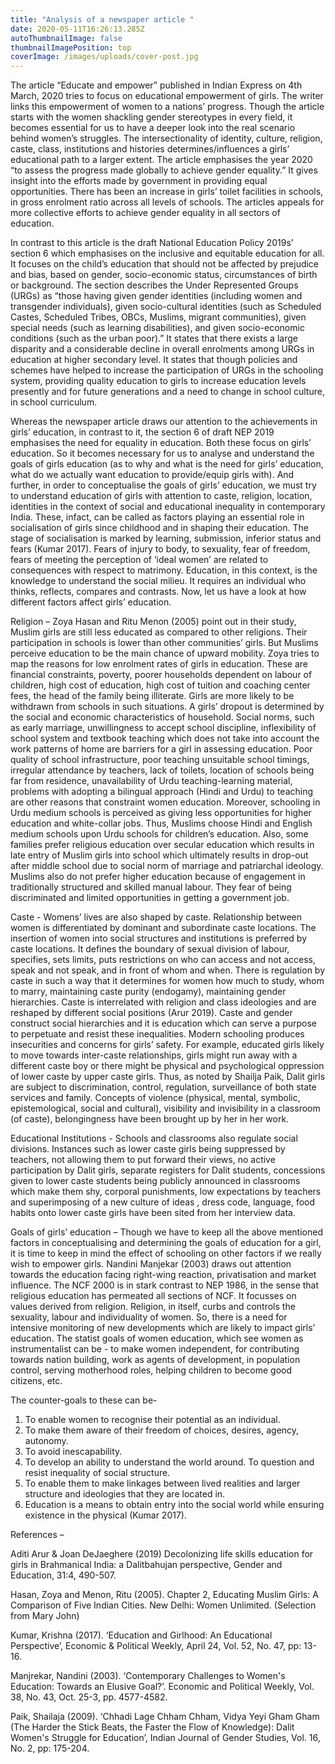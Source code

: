 ```yaml
---
title: "Analysis of a newspaper article "
date: 2020-05-11T16:26:13.285Z
autoThumbnailImage: false
thumbnailImagePosition: top
coverImage: /images/uploads/cover-post.jpg
---
```

The article “Educate and empower” published in Indian Express on 4th March, 2020 tries to focus on educational empowerment of girls. The writer links this empowerment of women to a nations’ progress. Though the article starts with the women shackling gender stereotypes in every field, it becomes essential for us to have a deeper look into the real scenario behind women’s struggles. The intersectionality of identity, culture, religion, caste, class, institutions and histories determines/influences a girls’ educational path to a larger extent. The article emphasises the year 2020 “to assess the progress made globally to achieve gender equality.” It gives insight into the efforts made by government in providing equal opportunities. There has been an increase in girls’ toilet facilities in schools, in gross enrolment ratio across all levels of schools. The articles appeals for more collective efforts to achieve gender equality in all sectors of education. 

 In contrast to this article is the draft National Education Policy 2019s’ section 6 which emphasises on the inclusive and equitable education for all. It focuses on the child’s education that should not be affected by prejudice and bias, based on gender, socio-economic status, circumstances of birth or background. The section describes the Under Represented Groups (URGs) as “those having given gender identities (including women and transgender individuals), given socio-cultural identities (such as Scheduled Castes, Scheduled Tribes, OBCs, Muslims, migrant communities), given special needs (such as learning disabilities), and given socio-economic conditions (such as the urban poor).” It states that there exists a large disparity and a considerable decline in overall enrolments among URGs in education at higher secondary level. It states that though policies and schemes have helped to increase the participation of URGs in the schooling system, providing quality education to girls to increase education levels presently and for future generations and a need to change in school culture, in school curriculum.  

Whereas the newspaper article draws our attention to the achievements in girls’ education, in contrast to it, the section 6 of draft NEP 2019 emphasises the need for equality in education. Both these focus on girls’ education. So it becomes necessary for us to analyse and understand the goals of girls education (as to why and what is the need for girls’ education, what do we actually want education to provide/equip girls with). And further, in order to conceptualise the goals of girls’ education, we must try to understand education of girls with attention to caste, religion, location, identities in the context of social and educational inequality in contemporary India. These, infact, can be called as factors playing an essential role in socialisation of girls since childhood and in shaping their education. The stage of socialisation is marked by learning, submission, inferior status and fears (Kumar 2017). Fears of injury to body, to sexuality, fear of freedom, fears of meeting the perception of ‘ideal women’ are related to consequences with respect to matrimony. Education, in this context, is the knowledge to understand the social milieu. It requires an individual who thinks, reflects, compares and contrasts. Now, let us have a look at how different factors affect girls’ education.

Religion –  Zoya Hasan and Ritu Menon (2005) point out in their study, Muslim girls are still less educated as compared to other religions. Their participation in schools is lower than other communities’ girls. But Muslims perceive education to be the main chance of upward mobility. Zoya tries to map the reasons for low enrolment rates of girls in education. These are financial constraints, poverty, poorer households dependent on labour of children, high cost of education, high cost of tuition and coaching center fees, the head of the family being illiterate. Girls are more likely to be withdrawn from schools in such situations. A girls’ dropout is determined by the social and economic characteristics of household. Social norms, such as early marriage, unwillingness to accept school discipline, inflexibility of school system and textbook teaching which does not take into account the work patterns of home are barriers for a girl in assessing education. Poor quality of school infrastructure, poor teaching unsuitable school timings, irregular attendance by teachers, lack of toilets, location of schools being far from residence, unavailability of Urdu teaching-learning material, problems with adopting a bilingual approach (Hindi and Urdu) to teaching are other reasons that constraint women education. Moreover, schooling in Urdu medium schools is perceived as giving less opportunities for higher education and white-collar jobs. Thus, Muslims choose Hindi and English medium schools upon Urdu schools for children’s education. Also, some families prefer religious education over secular education which results in late entry of Muslim girls into school which ultimately results in drop-out after middle school due to social norm of marriage and patriarchal ideology. Muslims also do not prefer higher education because of engagement in traditionally structured and skilled manual labour. They fear of being discriminated and limited opportunities in getting a government job. 

Caste - Womens’ lives are also shaped by caste. Relationship between women is differentiated by dominant and subordinate caste locations. The insertion of women into social structures and institutions is preferred by caste locations. It defines the boundary of sexual division of labour, specifies, sets limits, puts restrictions on who can access and not access, speak and not  speak, and in front of whom and when. There is regulation by caste in such a way that it determines for women how much to study, whom to marry, maintaining caste purity (endogamy), maintaining gender hierarchies. Caste is interrelated with religion and class ideologies and are reshaped by different social positions (Arur 2019). Caste and gender construct social hierarchies and it is education which can serve a purpose to perpetuate and resist these inequalities. Modern schooling produces insecurities and concerns   for girls’ safety. For example, educated girls likely to move towards inter-caste relationships, girls might run away with a different caste boy or there might be physical and psychological oppression of lower caste by upper caste girls. Thus, as noted by Shailja Paik, Dalit girls are subject to discrimination, control, regulation, surveillance of both state services and family. Concepts of violence (physical, mental, symbolic, epistemological, social and cultural), visibility and invisibility in a classroom (of caste), belongingness have been brought up by her in her work. 

Educational Institutions - Schools and classrooms also regulate social divisions. Instances such as lower caste girls being suppressed by teachers, not allowing them to put forward their views, no active participation by Dalit girls, separate registers for Dalit students, concessions given to lower caste students being publicly announced in classrooms which make them shy, corporal punishments, low expectations by teachers and superimposing of a new culture of ideas , dress code, language, food habits onto lower caste girls have been sited from her interview data. 

Goals of girls’ education –  Though we have to keep all the above mentioned factors in conceptualising and determining the goals of education for a girl, it is time to keep in mind the effect of schooling on other factors if we really wish to empower girls. Nandini Manjekar (2003) draws out attention towards the education facing right-wing reaction, privatisation and market influence. The NCF 2000 is in stark contrast to NEP 1986, in the sense that religious education has permeated all sections of NCF. It focusses on values derived from religion. Religion, in itself, curbs and controls the sexuality, labour and individuality of women. So, there is a need for intensive monitoring of new developments which are likely to impact girls’ education. 
 The statist goals of women education, which see women as instrumentalist can be -  to make women independent, for contributing towards nation building, work as agents of development, in population control, serving motherhood roles, helping children to become good citizens, etc. 

The counter-goals to these can be- 

1. To enable women to recognise their potential as an individual.
2. To make them aware of their freedom of choices, desires, agency, autonomy. 
3. To avoid inescapability.
4. To develop an ability to understand the world around. To question and resist inequality of social structure.
5. To enable them to make linkages between lived realities and larger structure and ideologies that they are located in. 
6. Education is a means to obtain entry into the social world while ensuring existence in the physical (Kumar 2017).

References –  

Aditi Arur & Joan DeJaeghere (2019) Decolonizing life skills education for girls in Brahmanical India: a Dalitbahujan perspective, Gender and Education, 31:4, 490-507.

Hasan, Zoya and Menon, Ritu (2005). Chapter 2, Educating Muslim Girls: A Comparison of Five Indian Cities. New Delhi: Women Unlimited. (Selection from Mary John)

Kumar, Krishna (2017). ‘Education and Girlhood: An Educational Perspective’, Economic & Political Weekly, April 24, Vol. 52, No. 47, pp: 13-16.

Manjrekar, Nandini (2003). ‘Contemporary Challenges to Women's Education: Towards an Elusive Goal?’. Economic and Political Weekly, Vol. 38, No. 43, Oct. 25-3, pp. 4577-4582. 

Paik, Shailaja (2009). ‘Chhadi Lage Chham Chham, Vidya Yeyi Gham Gham (The Harder the Stick Beats, the Faster the Flow of Knowledge): Dalit Women's Struggle for Education’, Indian Journal of Gender Studies, Vol. 16, No. 2, pp: 175-204.